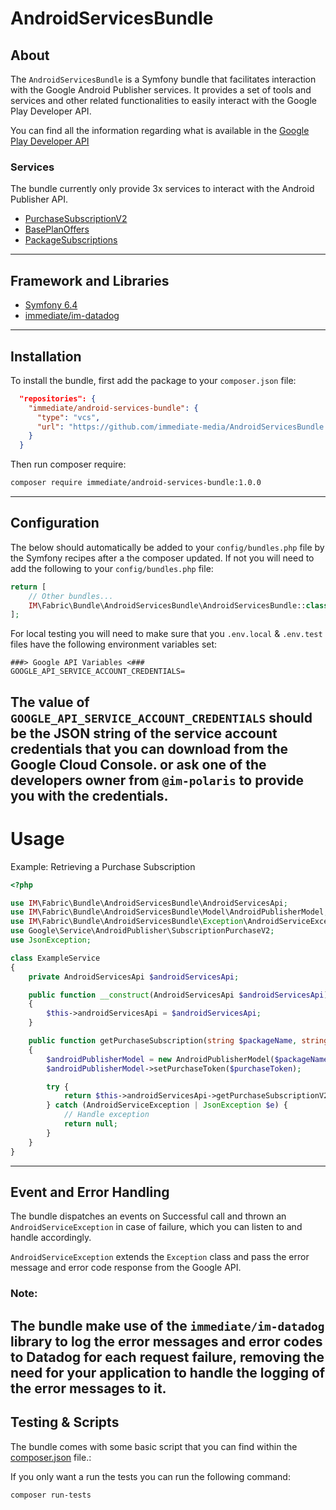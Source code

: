 # AndroidServicesBundle

## About

The `AndroidServicesBundle` is a Symfony bundle that facilitates interaction with the Google Android Publisher services.
It provides a set of tools and services and other related functionalities to easily interact with the Google Play Developer API.

You can find all the information regarding what is available in the [Google Play Developer API](https://developers.google.com/android-publisher/api-ref/rest)

### Services
The bundle currently only provide 3x services to interact with the Android Publisher API.
- [PurchaseSubscriptionV2](https://developers.google.com/android-publisher/api-ref/rest/v3/purchases.subscriptionsv2)
- [BasePlanOffers](https://developers.google.com/android-publisher/api-ref/rest/v3/monetization.subscriptions.basePlans.offers)
- [PackageSubscriptions](https://developers.google.com/android-publisher/api-ref/rest/v3/monetization.subscriptions)
---
## Framework and Libraries
- [Symfony 6.4](https://symfony.com/doc/6.4/index.html)
- [immediate/im-datadog](https://github.com/immediatemediaco/im-datadog)
---
## Installation

To install the bundle, first add the package to your `composer.json` file:

```json
  "repositories": {
    "immediate/android-services-bundle": {
      "type": "vcs",
      "url": "https://github.com/immediate-media/AndroidServicesBundle.git",
    }
  }
```
Then run composer require:
```sh
composer require immediate/android-services-bundle:1.0.0
``` 
---
## Configuration

The below should automatically be added to your `config/bundles.php` file by the Symfony recipes after a the composer updated.
If not you will need to add the following to your `config/bundles.php` file:
```php
return [
    // Other bundles...
    IM\Fabric\Bundle\AndroidServicesBundle\AndroidServicesBundle::class => ['all' => true],
];
```

For local testing you will need to make sure that you `.env.local` & `.env.test` files have the following environment variables set:
```dotenv
###> Google API Variables <###
GOOGLE_API_SERVICE_ACCOUNT_CREDENTIALS=
```

The value of `GOOGLE_API_SERVICE_ACCOUNT_CREDENTIALS` should be the JSON string of the service account credentials that you can download from the Google Cloud Console.
or ask one of the developers owner from `@im-polaris` to provide you with the credentials.
---
# Usage

Example: Retrieving a Purchase Subscription

```php
<?php

use IM\Fabric\Bundle\AndroidServicesBundle\AndroidServicesApi;
use IM\Fabric\Bundle\AndroidServicesBundle\Model\AndroidPublisherModel;
use IM\Fabric\Bundle\AndroidServicesBundle\Exception\AndroidServiceException;
use Google\Service\AndroidPublisher\SubscriptionPurchaseV2;
use JsonException;

class ExampleService
{
    private AndroidServicesApi $androidServicesApi;

    public function __construct(AndroidServicesApi $androidServicesApi)
    {
        $this->androidServicesApi = $androidServicesApi;
    }

    public function getPurchaseSubscription(string $packageName, string $purchaseToken): ?SubscriptionPurchaseV2
    {
        $androidPublisherModel = new AndroidPublisherModel($packageName);
        $androidPublisherModel->setPurchaseToken($purchaseToken);

        try {
            return $this->androidServicesApi->getPurchaseSubscriptionV2($androidPublisherModel);
        } catch (AndroidServiceException | JsonException $e) {
            // Handle exception
            return null;
        }
    }
}
```
---
## Event and Error Handling

The bundle dispatches an events on Successful call and thrown an `AndroidServiceException` in case of failure,
which you can listen to and handle accordingly.

`AndroidServiceException` extends the `Exception` class and pass the error message and error code response from the Google API.

### Note:
The bundle make use of the `immediate/im-datadog` library to log the error messages and error codes to Datadog for each request failure,
removing the need for your application to handle the logging of the error messages to it.
---
## Testing & Scripts 
The bundle comes with some basic script that you can find within the [composer.json](composer.json) file.:

If you only want a run the tests you can run the following command:
```sh
composer run-tests
```